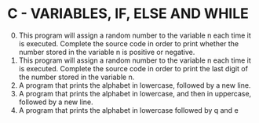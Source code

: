 # C - VARIABLES, IF, ELSE AND WHILE
0. This program will assign a random number to the variable n each time it is executed. Complete the source code in order to print whether the number stored in the variable n is positive or negative.
1. This program will assign a random number to the variable n each time it is executed. Complete the source code in order to print the last digit of the number stored in the variable n.
2. A program that prints the alphabet in lowercase, followed by a new line.
3. A program that prints the alphabet in lowercase, and then in uppercase, followed by a new line.
4. A program that prints the alphabet in lowercase followed by q and e

